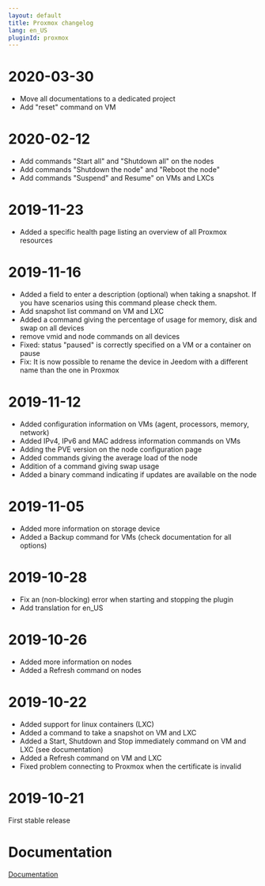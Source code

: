 ```yaml
---
layout: default
title: Proxmox changelog
lang: en_US
pluginId: proxmox
---
```


# 2020-03-30

- Move all documentations to a dedicated project
- Add "reset" command on VM

# 2020-02-12

- Add commands "Start all" and "Shutdown all" on the nodes
- Add commands "Shutdown the node" and "Reboot the node"
- Add commands "Suspend" and Resume" on VMs and LXCs

# 2019-11-23

- Added a specific health page listing an overview of all Proxmox resources

# 2019-11-16

- Added a field to enter a description (optional) when taking a snapshot. If you have scenarios using this command please check them.
- Add snapshot list command on VM and LXC
- Added a command giving the percentage of usage for memory, disk and swap on all devices
- remove vmid and node commands on all devices
- Fixed: status "paused" is correctly specified on a VM or a container on pause
- Fix: It is now possible to rename the device in Jeedom with a different name than the one in Proxmox

# 2019-11-12

- Added configuration information on VMs (agent, processors, memory, network)
- Added IPv4, IPv6 and MAC address information commands on VMs
- Adding the PVE version on the node configuration page
- Added commands giving the average load of the node
- Addition of a command giving swap usage
- Added a binary command indicating if updates are available on the node

# 2019-11-05

- Added more information on storage device
- Added a Backup command for VMs (check documentation for all options)

# 2019-10-28

- Fix an (non-blocking) error when starting and stopping the plugin
- Add translation for en_US

# 2019-10-26

- Added more information on nodes
- Added a Refresh command on nodes

# 2019-10-22

- Added support for linux containers (LXC)
- Added a command to take a snapshot on VM and LXC
- Added a Start, Shutdown and Stop immediately command on VM and LXC (see documentation)
- Added a Refresh command on VM and LXC
- Fixed problem connecting to Proxmox when the certificate is invalid

# 2019-10-21

First stable release

# Documentation

[Documentation]({{site.baseurl}}/{{page.pluginId}}/{{page.lang}})
